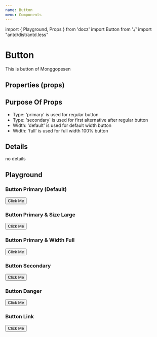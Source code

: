 ```yaml
---
name: Button
menu: Components
---
```


import { Playground, Props } from 'docz'
import Button from './'
import "antd/dist/antd.less"

# Button
This is button of Monggopesen

## Properties (props)
<Props of={Button} />

## Purpose Of Props
- Type: 'primary' is used for regular button
- Type: 'secondary' is used for first alternative after regular button
- Width: 'default' is used for default width button
- Width: 'full' is used for full width 100% button

## Details
no details

## Playground

### Button Primary (Default)
<Playground>
    <Button>Click Me</Button>
</Playground>

### Button Primary & Size Large
<Playground>
    <Button type="primary" size="large">Click Me</Button>
</Playground>

### Button Primary & Width Full
<Playground>
    <Button type="primary" width="full">Click Me</Button>
</Playground>

### Button Secondary
<Playground>
    <Button type="secondary">Click Me</Button>
</Playground>

### Button Danger
<Playground>
    <Button type="danger">Click Me</Button>
</Playground>

### Button Link
<Playground>
    <Button type="link">Click Me</Button>
</Playground>